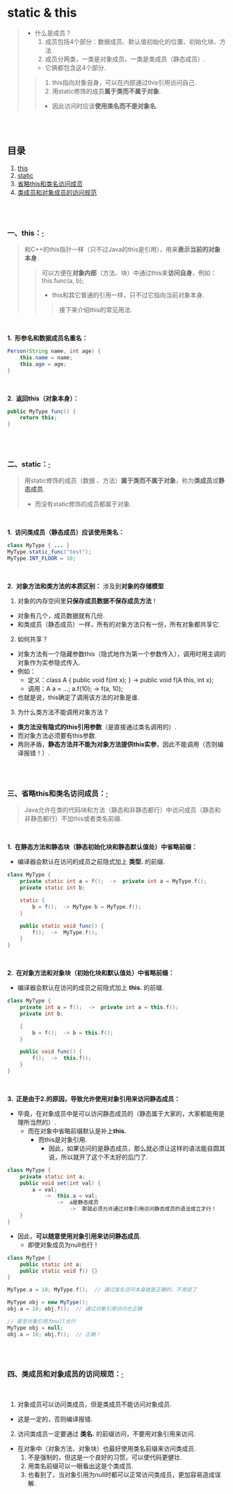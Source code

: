 # static & this
> - 什么是成员？
>   1. 成员包括4个部分：数据成员、默认值初始化的位置、初始化块、方法
>   2. 成员分两类，一类是对象成员，一类是类成员（静态成员）.
>     - 它俩都包含这4个部分.
>
>> 1. this指向对象自身，可以在内部通过this引用访问自己.
>> 2. 用static修饰的成员**属于类而不属于对象**.
>>   - 因此访问时应该**使用类名而不是对象名**.

<br><br>

## 目录

1. [this]()
2. [static]()
3. [省略this和类名访问成员]()
4. [类成员和对象成员的访问规范]()

<br><br>

### 一、this：[·](#目录)
> 和C++的this指针一样（只不过Java的this是引用），用来**表示当前的对象本身**.
>
>> 可以方便在**对象内部**（方法、块）中通过this来**访问自身**，例如：this.func(a, b);
>>
>> - this和其它普通的引用一样，只不过它指向当前对象本身.
>>
>>> 接下来介绍this的常见用法.

<br>

**1.&nbsp; 形参名和数据成员名重名：**

```Java
Person(String name, int age) {
    this.name = name;
    this.age = age;
}
```

<br>

**2.&nbsp; 返回this（对象本身）：**

```Java
public MyType func() {
    return this;
}
```

<br><br>

### 二、static：[·](#目录)
> 用static修饰的成员（数据 、方法）**属于类而不属于对象**，称为**类成员**或**静态成员**.
> - 而没有static修饰的成员都属于对象.

<br>

**1.&nbsp; 访问类成员（静态成员）应该使用类名：**

```Java
class MyType { ... }
MyType.static_func("test");
MyType.INT_FLOOR = 10;
```

<br>

**2.&nbsp; 对象方法和类方法的本质区别：** 涉及到**对象的存储模型**

1. 对象的内存空间里**只保存成员数据不保存成员方法**！
  - 对象有几个，成员数据就有几份.
  - 和类成员（静态成员）一样，所有的对象方法只有一份，所有对象都共享它.
2. 如何共享？
  - 对象方法有一个隐藏参数this（隐式地作为第一个参数传入），调用时用主调的对象作为实参隐式传入.
  - 例如：
    - 定义：class A { public void f(int x); }  -\>  public void f(A this, int x);
    - 调用：A a = ...; a.f(10);  -\>  f(a, 10);
  - 也就是说，this确定了调用该方法的对象是谁.
3. 为什么类方法不能调用对象方法？
  - **类方法没有隐式的this引用参数**（是直接通过类名调用的）.
  - 而对象方法必须要有this参数.
  - 两则矛盾，**静态方法并不能为对象方法提供this实参**，因此不能调用（否则编译报错！）.

<br><br>

### 三、省略this和类名访问成员：[·](#目录)
> Java允许在类的代码块和方法（静态和非静态都行）中访问成员（静态和非静态都行）不加this或者类名前缀.

<br>

**1.&nbsp; 在静态方法和静态块（静态初始化块和静态默认值处）中省略前缀：**

- 编译器会默认在访问的成员之前隐式加上 **类型.** 的前缀.

```Java
class MyType {
    private static int a = f();  ->  private int a = MyType.f();
    private static int b;

    static {
        b = f();  -> MyType.b = MyType.f();
    }

    public static void func() {
        f();  ->  MyType.f();
    }
}
```

<br>

**2.&nbsp; 在对象方法和对象块（初始化块和默认值处）中省略前缀：**

- 编译器会默认在访问的成员之前隐式加上 **this.** 的前缀.

```Java
class MyType {
    private int a = f();  ->  private int a = this.f();
    private int b;

    {
        b = f();  -> b = this.f();
    }

    public void func() {
        f();  ->  this.f();
    }
}
```

<br>

**3.&nbsp; 正是由于2.的原因，导致允许使用对象引用来访问静态成员：**

- 毕竟，在对象成员中是可以访问静态成员的（静态属于大家的，大家都能用是理所当然的）.
  - 而在对象中省略前缀默认是补上**this.**
    - 而this是对象引用.
      - 因此，如果访问的是静态成员，那么就必须让这样的语法能自圆其说，所以就开了这个不太好的后门了.

```Java
class MyType {
    private static int a;
    public void set(int val) {
        a = val;    
            ->  this.a = val;  
                ->  a是静态成员  
                    ->  那就必须允许通过对象引用访问静态成员的语法成立才行！
    }
}
```

- 因此，**可以随意使用对象引用来访问静态成员**.
  - 即使对象成员为null也行！

```Java
class MyType {
    public static int a;
    public static void f() {}
}

MyType.a = 10; MyType.f();  // 通过类名访问本身就是正确的，不用说了

MyType obj = new MyType();
obj.a = 10; obj.f();  // 通过对象引用访问也正确

// 甚至对象引用为null也行
MyType obj = null;
obj.a = 10; obj.f();  // 正确！
```

<br><br>

### 四、类成员和对象成员的访问规范：[·](#目录)

<br>

1. 对象成员可以访问类成员，但是类成员不能访问对象成员.
  - 这是一定的，否则编译报错.
2. 访问类成员一定要通过 **类名.** 的前缀访问，不要用对象引用来访问.
  - 在对象中（对象方法、对象块）也最好使用类名前缀来访问类成员.
    1. 不是强制的，但这是一个良好的习惯，可以使代码更健壮.
    2. 用类名前缀可以一眼看出这是个类成员.
    3. 也看到了，当对象引用为null时都可以正常访问类成员，更加容易造成误解.
